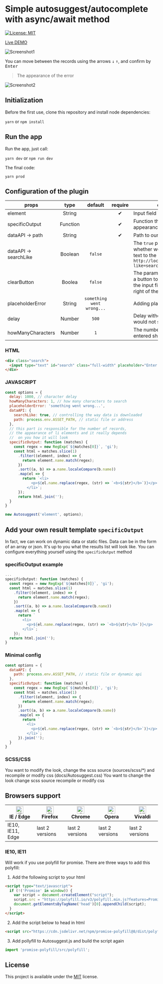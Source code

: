 # Simple autosuggest/autocomplete with async/await method

[![License: MIT](https://img.shields.io/badge/License-MIT-blue.svg)](https://opensource.org/licenses/MIT)

[Live DEMO](https://tomik23.github.io/autosuggest/)

![Screenshot1](https://github.com/tomik23/autosuggest/blob/master/static/your-template.png)

You can move between the records using the arrows <kbd>↓</kbd> <kbd>↑</kbd>, and confirm by <kbd>Enter</kbd>

> The appearance of the error

![Screenshot2](https://github.com/tomik23/autosuggest/blob/master/static/error.png)


## Initialization
Before the first use, clone this repository and install node dependencies:

```yarn``` or ```npm install```

## Run the app
Run the app, just call:

```yarn dev``` or ```npm run dev```

The final code:

```yarn prod```

## Configuration of the plugin

props | type | default | require | description
---- | :----: | :-------: | :--------: | -----------
element | String |  | ✔ | Input field id
specificOutput | Function |  | ✔ | Function that creates the appearance of the result
dataAPI -> path | String |   | ✔ | Path to our Rest API or static file
dataAPI -> searchLike | Boolean | `false` |  | The `true` parameter controls whether we append the search text to the URL `http://localhost:3005/persons?like=search-text`
clearButton | Boolea | `false` |  | The parameter set to `true` adds a button to delete the text from the input field, a small `x` to the right of the input field 
placeholderError | String | `something went wrong...`  |  | Adding plaseholder
delay | Number | `500` |  | Delay without which the server would not survive ;)
howManyCharacters | Number | `1` |  | The number of characters entered should start searching

### HTML
```html
<div class="search">
  <input type="text" id="search" class="full-width" placeholder="Enter letter">
</div>
```
### JAVASCRIPT
```js
const options = {
  delay: 1000, // character delay
  howManyCharacters: 1, // how many characters to search
  placeholderError: 'something went wrong...',
  dataAPI: {
    searchLike: true, // controlling the way data is downloaded
    path: process.env.ASSET_PATH, // static file or address
  },
  // this part is responsible for the number of records,
  // the appearance of li elements and it really depends
  //  on you how it will look
  specificOutput: function (matches) {
    const regex = new RegExp(`${matches[0]}`, 'gi');
    const html = matches.slice(1)
      .filter((element, index) => {
        return element.name.match(regex);
      })
      .sort((a, b) => a.name.localeCompare(b.name))
      .map(el => {
        return `<li>
            <p>${el.name.replace(regex, (str) => `<b>${str}</b>`)}</p>
          </li>`;
      });
      return html.join('');
  }
}

new Autosuggest('element', options);
```

## Add your own result template `specificOutput`

In fact, we can work on dynamic data or static files. Data can be in the form of an array or json. It's up to you what the results list will look like. You can configure everything yourself using the `specificOutput` method


### specificOutput example

```js
...
specificOutput: function (matches) {
  const regex = new RegExp(`${matches[0]}`, 'gi');
  const html = matches.slice(1)
    .filter((element, index) => {
      return element.name.match(regex);
    })
    .sort((a, b) => a.name.localeCompare(b.name))
    .map(el => {
      return `
        <li>
          <p>${el.name.replace(regex, (str) => `<b>${str}</b>`)}</p>
        </li>`;
    });
  return html.join('');
}

```

### Minimal config

```js
const options = {
  dataAPI: {
    path: process.env.ASSET_PATH, // static file or dynamic api
  },
  specificOutput: function (matches) {
    const regex = new RegExp(`${matches[0]}`, 'gi');
    const html = matches.slice(1)
      .filter((element, index) => {
        return element.name.match(regex);
      })
      .sort((a, b) => a.name.localeCompare(b.name))
      .map(el => {
        return `
          <li>
            <p>${el.name.replace(regex, (str) => `<b>${str}</b>`)}</p>
          </li>`;
      }).join('');
  }
}
```

### SCSS/CSS

You want to modify the look, change the scss source (sources/scss/*) and recompile or modify css (docs/Autosuggest.css)
You want to change the look change scss  source recompile or modify css

## Browsers support

| [<img src="https://raw.githubusercontent.com/alrra/browser-logos/master/src/edge/edge_48x48.png" alt="IE / Edge" width="24px" height="24px" />](http://godban.github.io/browsers-support-badges/)<br/>IE / Edge | [<img src="https://raw.githubusercontent.com/alrra/browser-logos/master/src/firefox/firefox_48x48.png" alt="Firefox" width="24px" height="24px" />](http://godban.github.io/browsers-support-badges/)<br/>Firefox | [<img src="https://raw.githubusercontent.com/alrra/browser-logos/master/src/chrome/chrome_48x48.png" alt="Chrome" width="24px" height="24px" />](http://godban.github.io/browsers-support-badges/)<br/>Chrome | [<img src="https://raw.githubusercontent.com/alrra/browser-logos/master/src/opera/opera_48x48.png" alt="Opera" width="24px" height="24px" />](http://godban.github.io/browsers-support-badges/)<br/>Opera | [<img src="https://raw.githubusercontent.com/alrra/browser-logos/master/src/vivaldi/vivaldi_48x48.png" alt="Vivaldi" width="24px" height="24px" />](http://godban.github.io/browsers-support-badges/)<br/>Vivaldi |
| --------- | --------- | --------- | --------- | --------- |
| IE10, IE11, Edge| last 2 versions| last 2 versions| last 2 versions| last 2 versions

### IE10, IE11

Will work if you use polyfill for promise.
There are three ways to add this polyfill:

1. Add the following script to your html
```html
<script type="text/javascript">
  if (!('Promise' in window)) {
    var script = document.createElement("script");
    script.src = "https://polyfill.io/v3/polyfill.min.js?features=Promise";
    document.getElementsByTagName('head')[0].appendChild(script);
  }
</script>
```

2. Add the script below to head in html 
```html
<script src="https://cdn.jsdelivr.net/npm/promise-polyfill@8/dist/polyfill.min.js"></script>
```

3. Add pollyfill to Autosuggest.js and build the script again 
```javascript
import 'promise-polyfill/src/polyfill';
```


## License
This project is available under the [MIT](https://opensource.org/licenses/mit-license.php) license.  